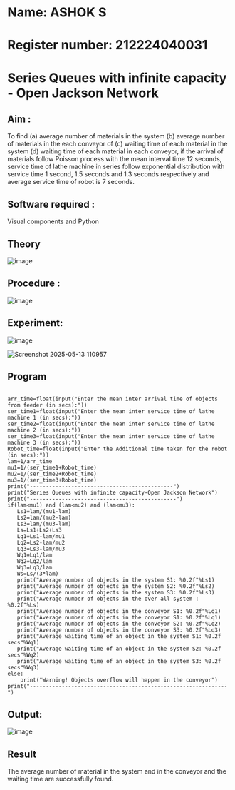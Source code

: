 # Name: ASHOK S
# Register number: 212224040031

# Series Queues with infinite capacity - Open Jackson Network

## Aim :
To find (a) average number of materials in the system (b) average number of materials in the each conveyor of (c) waiting time of each material in the system (d) waiting time of each material in each conveyor, if the arrival  of materials follow Poisson process with the mean interval time 12 seconds, service time of  lathe machine in series follow exponential distribution  with service time  1 second, 1.5 seconds and 1.3 seconds respectively and average service time of robot is 7 seconds.

## Software required :
Visual components and Python

## Theory

![image](https://user-images.githubusercontent.com/103921593/203239736-7b81f599-71a8-4ae7-b63e-5d98acd9ea54.png)


## Procedure :

![image](https://user-images.githubusercontent.com/103921593/203239789-bc870dce-6727-487b-a0e2-4fc3f5114889.png)


## Experiment:
![image](https://github.com/user-attachments/assets/327f697c-4111-418a-b929-fd77a7ee605e)

![Screenshot 2025-05-13 110957](https://github.com/user-attachments/assets/32425d36-f3e3-4057-89d8-6bace15b6714)


## Program
```

arr_time=float(input("Enter the mean inter arrival time of objects from feeder (in secs):")) 
ser_time1=float(input("Enter the mean inter service time of lathe machine 1 (in secs):")) 
ser_time2=float(input("Enter the mean inter service time of lathe machine 2 (in secs):")) 
ser_time3=float(input("Enter the mean inter service time of lathe machine 3 (in secs):")) 
Robot_time=float(input("Enter the Additional time taken for the robot (in secs):")) 
lam=1/arr_time 
mu1=1/(ser_time1+Robot_time) 
mu2=1/(ser_time2+Robot_time) 
mu3=1/(ser_time3+Robot_time) 
print("---------------------------------------------") 
print("Series Queues with infinite capacity-Open Jackson Network") 
print("----------------------------------------------") 
if(lam<mu1) and (lam<mu2) and (lam<mu3): 
   Ls1=lam/(mu1-lam) 
   Ls2=lam/(mu2-lam) 
   Ls3=lam/(mu3-lam) 
   Ls=Ls1+Ls2+Ls3 
   Lq1=Ls1-lam/mu1 
   Lq2=Ls2-lam/mu2 
   Lq3=Ls3-lam/mu3 
   Wq1=Lq1/lam 
   Wq2=Lq2/lam 
   Wq3=Lq3/lam 
   Ws=Ls/(3*lam) 
   print("Average number of objects in the system S1: %0.2f"%Ls1) 
   print("Average number of objects in the system S2: %0.2f"%Ls2) 
   print("Average number of objects in the system S3: %0.2f"%Ls3) 
   print("Average number of objects in the over all system : %0.2f"%Ls) 
   print("Average number of objects in the conveyor S1: %0.2f"%Lq1) 
   print("Average number of objects in the conveyor S1: %0.2f"%Lq1) 
   print("Average number of objects in the conveyor S2: %0.2f"%Lq2) 
   print("Average number of objects in the conveyor S3: %0.2f"%Lq3) 
   print("Average waiting time of an object in the system S1: %0.2f secs"%Wq1) 
   print("Average waiting time of an object in the system S2: %0.2f secs"%Wq2) 
   print("Average waiting time of an object in the system S3: %0.2f secs"%Wq3) 
else: 
    print("Warning! Objects overflow will happen in the conveyor") 
print("--------------------------------------------------------------")
```

## Output:
![image](https://github.com/user-attachments/assets/142cd969-b7f9-4a3c-951a-65cbc0403e79)


## Result
The average number of material in the system and in the conveyor and the waiting time are successfully found.
